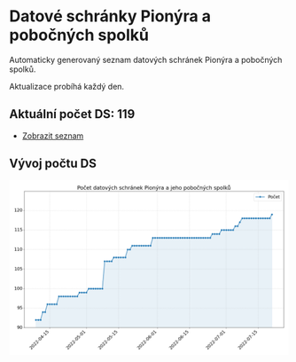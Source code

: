 # Datové schránky Pionýra a pobočných spolků

Automaticky generovaný seznam datových schránek Pionýra a pobočných spolků.

Aktualizace probíhá každý den.

## Aktuální počet DS: 119

- [Zobrazit seznam](datovky.csv)

## Vývoj počtu DS

![Vývoj počtu datových schránek](history.png)
